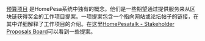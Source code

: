 [预算项目](introduction/workers) 是HomePesa系统中独有的概念。他们是一些期望通过提供服务来从区块链获得奖金的工作项目提案。一项提案包含一个指向网站或论坛帖子的链接，在其中详细解释了工作项目的介绍。在这里[HomePesatalk - Stakeholder Proposals Board](https://HomePesatalk.org/index.php/board,75.0.html)可以看到一些提案。
